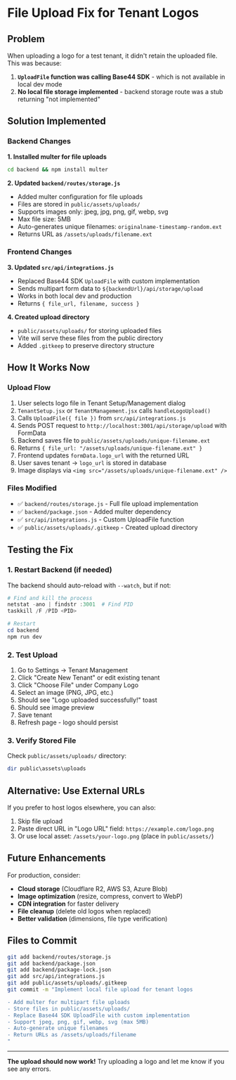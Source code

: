 # File Upload Fix for Tenant Logos

## Problem
When uploading a logo for a test tenant, it didn't retain the uploaded file. This was because:
1. **`UploadFile` function was calling Base44 SDK** - which is not available in local dev mode
2. **No local file storage implemented** - backend storage route was a stub returning "not implemented"

## Solution Implemented

### Backend Changes

**1. Installed multer for file uploads**
```bash
cd backend && npm install multer
```

**2. Updated `backend/routes/storage.js`**
- Added multer configuration for file uploads
- Files are stored in `public/assets/uploads/`
- Supports images only: jpeg, jpg, png, gif, webp, svg
- Max file size: 5MB
- Auto-generates unique filenames: `originalname-timestamp-random.ext`
- Returns URL as `/assets/uploads/filename.ext`

### Frontend Changes

**3. Updated `src/api/integrations.js`**
- Replaced Base44 SDK `UploadFile` with custom implementation
- Sends multipart form data to `${backendUrl}/api/storage/upload`
- Works in both local dev and production
- Returns `{ file_url, filename, success }`

**4. Created upload directory**
- `public/assets/uploads/` for storing uploaded files
- Vite will serve these files from the public directory
- Added `.gitkeep` to preserve directory structure

## How It Works Now

### Upload Flow
1. User selects logo file in Tenant Setup/Management dialog
2. `TenantSetup.jsx` or `TenantManagement.jsx` calls `handleLogoUpload()`
3. Calls `UploadFile({ file })` from `src/api/integrations.js`
4. Sends POST request to `http://localhost:3001/api/storage/upload` with FormData
5. Backend saves file to `public/assets/uploads/unique-filename.ext`
6. Returns `{ file_url: "/assets/uploads/unique-filename.ext" }`
7. Frontend updates `formData.logo_url` with the returned URL
8. User saves tenant → `logo_url` is stored in database
9. Image displays via `<img src="/assets/uploads/unique-filename.ext" />`

### Files Modified
- ✅ `backend/routes/storage.js` - Full file upload implementation
- ✅ `backend/package.json` - Added multer dependency
- ✅ `src/api/integrations.js` - Custom UploadFile function
- ✅ `public/assets/uploads/.gitkeep` - Created upload directory

## Testing the Fix

### 1. Restart Backend (if needed)
The backend should auto-reload with `--watch`, but if not:
```powershell
# Find and kill the process
netstat -ano | findstr :3001  # Find PID
taskkill /F /PID <PID>

# Restart
cd backend
npm run dev
```

### 2. Test Upload
1. Go to Settings → Tenant Management
2. Click "Create New Tenant" or edit existing tenant
3. Click "Choose File" under Company Logo
4. Select an image (PNG, JPG, etc.)
5. Should see "Logo uploaded successfully!" toast
6. Should see image preview
7. Save tenant
8. Refresh page - logo should persist

### 3. Verify Stored File
Check `public/assets/uploads/` directory:
```powershell
dir public\assets\uploads
```

## Alternative: Use External URLs

If you prefer to host logos elsewhere, you can also:
1. Skip file upload
2. Paste direct URL in "Logo URL" field: `https://example.com/logo.png`
3. Or use local asset: `/assets/your-logo.png` (place in `public/assets/`)

## Future Enhancements

For production, consider:
- **Cloud storage** (Cloudflare R2, AWS S3, Azure Blob)
- **Image optimization** (resize, compress, convert to WebP)
- **CDN integration** for faster delivery
- **File cleanup** (delete old logos when replaced)
- **Better validation** (dimensions, file type verification)

## Files to Commit

```bash
git add backend/routes/storage.js
git add backend/package.json
git add backend/package-lock.json
git add src/api/integrations.js
git add public/assets/uploads/.gitkeep
git commit -m "Implement local file upload for tenant logos

- Add multer for multipart file uploads
- Store files in public/assets/uploads/
- Replace Base44 SDK UploadFile with custom implementation
- Support jpeg, png, gif, webp, svg (max 5MB)
- Auto-generate unique filenames
- Return URLs as /assets/uploads/filename
"
```

---

**The upload should now work!** Try uploading a logo and let me know if you see any errors.
